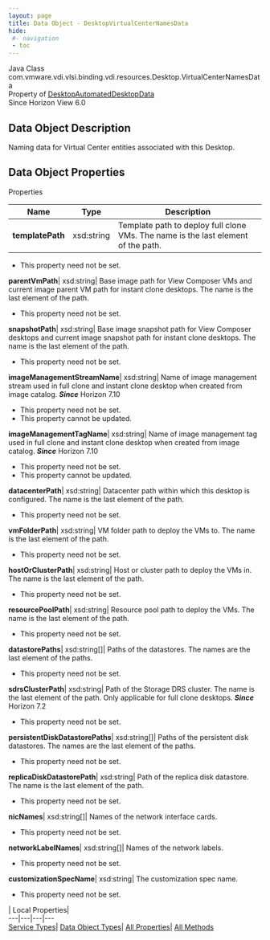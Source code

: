 ```yaml
---
layout: page
title: Data Object - DesktopVirtualCenterNamesData
hide:
 #- navigation
 - toc
---
```






Java Class
    com.vmware.vdi.vlsi.binding.vdi.resources.Desktop.VirtualCenterNamesData  
Property of
     [DesktopAutomatedDesktopData](vdi.resources.Desktop.AutomatedDesktopData.md#field_detail)  
Since 
    Horizon View 6.0

## Data Object Description 

Naming data for Virtual Center entities associated with this Desktop. 

## Data Object Properties

Properties

Name |  Type |  Description   
---|---|---  
**templatePath**|  xsd:string|  Template path to deploy full clone VMs. The name is the last element of the path.   


 * This property need not be set.

  
**parentVmPath**|  xsd:string|  Base image path for View Composer VMs and current image parent VM path for instant clone desktops. The name is the last element of the path.   


 * This property need not be set.

  
**snapshotPath**|  xsd:string|  Base image snapshot path for View Composer desktops and current image snapshot path for instant clone desktops. The name is the last element of the path.   


 * This property need not be set.

  
**imageManagementStreamName**|  xsd:string|  Name of image management stream used in full clone and instant clone desktop when created from image catalog.  **_Since_** Horizon 7.10  


 * This property need not be set.
 * This property cannot be updated.

  
**imageManagementTagName**|  xsd:string|  Name of image management tag used in full clone and instant clone desktop when created from image catalog.  **_Since_** Horizon 7.10  


 * This property need not be set.
 * This property cannot be updated.

  
**datacenterPath**|  xsd:string|  Datacenter path within which this desktop is configured. The name is the last element of the path.   


 * This property need not be set.

  
**vmFolderPath**|  xsd:string|  VM folder path to deploy the VMs to. The name is the last element of the path.   


 * This property need not be set.

  
**hostOrClusterPath**|  xsd:string|  Host or cluster path to deploy the VMs in. The name is the last element of the path.   


 * This property need not be set.

  
**resourcePoolPath**|  xsd:string|  Resource pool path to deploy the VMs. The name is the last element of the path.   


 * This property need not be set.

  
**datastorePaths**|  xsd:string[]|  Paths of the datastores. The names are the last element of the paths.   


 * This property need not be set.

  
**sdrsClusterPath**|  xsd:string|  Path of the Storage DRS cluster. The name is the last element of the path. Only applicable for full clone desktops.  **_Since_** Horizon 7.2  


 * This property need not be set.

  
**persistentDiskDatastorePaths**|  xsd:string[]|  Paths of the persistent disk datastores. The names are the last element of the paths.   


 * This property need not be set.

  
**replicaDiskDatastorePath**|  xsd:string|  Path of the replica disk datastore. The name is the last element of the path.   


 * This property need not be set.

  
**nicNames**|  xsd:string[]|  Names of the network interface cards.   


 * This property need not be set.

  
**networkLabelNames**|  xsd:string[]|  Names of the network labels.   


 * This property need not be set.

  
**customizationSpecName**|  xsd:string|  The customization spec name.   


 * This property need not be set.

  
  
  
 | Local Properties|   
---|---|---|---  
[Service Types](index-mo_types.md)| [Data Object Types](index-do_types.md)| [All Properties](index-properties.md)| [All Methods](index-methods.md)  
  
  


